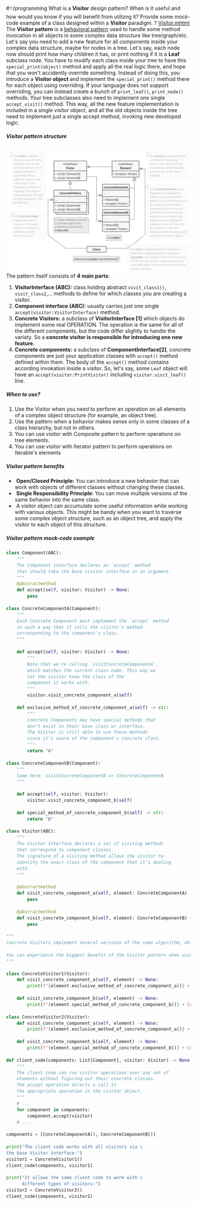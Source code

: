#🃏/programming
What is a **Visitor** design pattern? When is it useful and how would you know if you will benefit from utilizng it? Provide some mock-code example of a class designed within a **Visitor** paradigm.
?
[Visitor.mhtml](../../📁%20files/Visitor.mhtml)
The **Visitor pattern** is a [behavioral pattern](Behavioral%20patterns.md) used to handle some method invocation in all objects in some complex data structure like tree/graph/etc.
Let's say you need to add a new feature for all components inside your complex data structure, maybe for nodes in a tree. Let's say, each node now should print how many children it has, or print nothing if it is a **Leaf** subclass node. You have to modify each class inside your tree to have this `special_print(object)` method and apply all the real logic there, and hope that you won't accidently override something. Instead of doing this, you introduсe a **Visitor object** and implement the `special_print()` method there for each object using overriding. If your language does not support overriding, you can instead create a bunch of `print_leaf()`, `print_node()` methods. Your tree subclasses also need to implement one single `accept_visit()` method. This way, all the new feature implementation is included in a single visitor object, and all the old objects inside the tree need to implement just a single accept method, invoking new developed logic.
##### Visitor pattern structure
![Pasted image 20240906114506.png](../../📁%20files/Pasted%20image%2020240906114506.png)
The pattern itself consists of **4 main parts**:
1. **VisitorInterface (ABC):** class holding abstract `visit_class1()`, `visit_class2`,... methods to define for which classes you are creating a visitor.
2. **Component interface (ABC):**  usually carries just one single `accept(visitor:VisitorInterface)` method.
3. **Concrete Visitors:** a subclass of **VisitorInterface \[1]** which objects do implement some real OPERATION. The operation is the same for all of the different components, but the code differ slightly to handle the variaty. So a **concrete visitor is responsible for introducing one new feature**.
4. **Concrete components:** a subclass of **ComponentInterface\[2]**, concrete components are just your application classes with `accept()` method defined within them. The body of the `accept()` method contains according invokation inside a visitor. So, let's say, some `Leaf` object will have an `accept(visitor:PrintVisitor)` including `visitor.visit_leaf()` line.
##### When to use?
1. Use the Visitor when you need to perform an operation on all elements of a complex object structure (for example, an object tree).
2. Use the pattern when a behavior makes sense only in some classes of a class hierarchy, but not in others.
3. You can use visitor with Composite pattern to perform operations on tree elements.
4. You can use visitor with Iterator pattern to perform operations on Iterable's elements
##### Visitor pattern benefits
-  **Open/Closed Principle:** You can introduce a new behavior that can work with objects of different classes without changing these classes.
-  **Single Responsibility Principle**: You can move multiple versions of the same behavior into the same class.
-  A visitor object can accumulate some useful information while working with various objects. This might be handy when you want to traverse some complex object structure, such as an object tree, and apply the visitor to each object of this structure.
##### Visitor pattern mock-code example
```python
class Component(ABC):
    """
    The Component interface declares an `accept` method 
    that should take the base visitor interface as an argument.
    """
    @abstractmethod
    def accept(self, visitor: Visitor) -> None:
        pass

class ConcreteComponentA(Component):
    """
    Each Concrete Component must implement the `accept` method 
    in such a way that it calls the visitor's method 
    corresponding to the component's class.
    """

    def accept(self, visitor: Visitor) -> None:
        """
        Note that we're calling `visitConcreteComponentA`, 
        which matches the current class name. This way we 
        let the visitor know the class of the
        component it works with.
        """
        visitor.visit_concrete_component_a(self)

    def exclusive_method_of_concrete_component_a(self) -> str:
        """
        Concrete Components may have special methods that 
        don't exist in their base class or interface. 
        The Visitor is still able to use these methods
        since it's aware of the component's concrete class.
        """
        return "A"

class ConcreteComponentB(Component):
    """
    Same here: visitConcreteComponentB => ConcreteComponentB
    """

    def accept(self, visitor: Visitor):
        visitor.visit_concrete_component_b(self)

    def special_method_of_concrete_component_b(self) -> str:
        return "B"

class Visitor(ABC):
    """
    The Visitor Interface declares a set of visiting methods 
    that correspond to component classes. 
    The signature of a visiting method allows the visitor to
    identify the exact class of the component that it's dealing 
    with.
    """

    @abstractmethod
    def visit_concrete_component_a(self, element: ConcreteComponentA) -> None:
        pass

    @abstractmethod
    def visit_concrete_component_b(self, element: ConcreteComponentB) -> None:
        pass

"""
Concrete Visitors implement several versions of the same algorithm, which canwork with all concrete component classes.

You can experience the biggest benefit of the Visitor pattern when using it witha complex object structure, such as a Composite tree. In this case, it might be helpful to store some intermediate state of the algorithm while executing visitor's methods over various objects of the structure.
"""

class ConcreteVisitor1(Visitor):
    def visit_concrete_component_a(self, element) -> None:
        print(f"{element.exclusive_method_of_concrete_component_a()} + ConcreteVisitor1")

    def visit_concrete_component_b(self, element) -> None:
        print(f"{element.special_method_of_concrete_component_b()} + ConcreteVisitor1")

class ConcreteVisitor2(Visitor):
    def visit_concrete_component_a(self, element) -> None:
        print(f"{element.exclusive_method_of_concrete_component_a()} + ConcreteVisitor2")

    def visit_concrete_component_b(self, element) -> None:
        print(f"{element.special_method_of_concrete_component_b()} + ConcreteVisitor2")

def client_code(components: List[Component], visitor: Visitor) -> None:
    """
    The client code can run visitor operations over any set of 
    elements without figuring out their concrete classes. 
    The accept operation directs a call to
    the appropriate operation in the visitor object.
    """
    # ...
    for component in components:
        component.accept(visitor)
    # ...

components = [ConcreteComponentA(), ConcreteComponentB()]

print("The client code works with all visitors via \
the base Visitor interface:")
visitor1 = ConcreteVisitor1()
client_code(components, visitor1)

print("It allows the same client code to work with \
	  different types of visitors:")
visitor2 = ConcreteVisitor2()
client_code(components, visitor2)
```
<!--SR:!2025-02-09,116,290-->